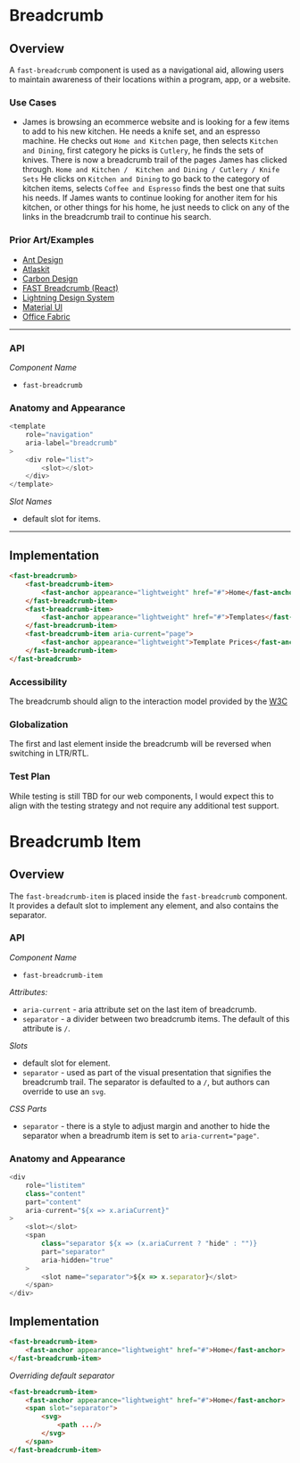 # Breadcrumb

## Overview
A `fast-breadcrumb` component is used as a navigational aid, allowing users to maintain awareness of their locations within a program, app, or a website.

### Use Cases
- James is browsing an ecommerce website and is looking for a few items to add to his new kitchen. He needs a knife set, and an espresso machine. He checks out `Home and Kitchen` page, then selects `Kitchen and Dining`, first category he picks is `Cutlery`, he finds the sets of knives. There is now a breadcrumb trail of the pages James has clicked through. `Home and Kitchen /  Kitchen and Dining / Cutlery / Knife Sets`
He clicks on `Kitchen and Dining` to go back to the category of kitchen items, selects `Coffee and Espresso` finds the best one that suits his needs. If James wants to continue looking for another item for his kitchen, or other things for his home, he just needs to click on any of the links in the breadcrumb trail to continue his search.

### Prior Art/Examples
- [Ant Design](https://ant.design/components/breadcrumb/)
- [Atlaskit](https://atlaskit.atlassian.com/packages/core/breadcrumbs)
- [Carbon Design](https://www.carbondesignsystem.com/components/breadcrumb/code/)
- [FAST Breadcrumb (React)](https://www.npmjs.com/package/@microsoft/fast-components-react-msft)
- [Lightning Design System](https://www.lightningdesignsystem.com/components/breadcrumbs/#site-main-content)
- [Material UI](https://material-ui.com/components/breadcrumbs/)
- [Office Fabric](https://developer.microsoft.com/en-us/fluentui#/controls/web/breadcrumb)

---

### API

*Component Name*
- `fast-breadcrumb`

### Anatomy and Appearance

```ts
<template
    role="navigation"
    aria-label="breadcrumb"
>
    <div role="list">
        <slot></slot>
    </div>
</template>
```

*Slot Names*
- default slot for items.

---

## Implementation

```html
<fast-breadcrumb>
    <fast-breadcrumb-item>
        <fast-anchor appearance="lightweight" href="#">Home</fast-anchor>
    </fast-breadcrumb-item>
    <fast-breadcrumb-item>
        <fast-anchor appearance="lightweight" href="#">Templates</fast-anchor>
    </fast-breadcrumb-item>
    <fast-breadcrumb-item aria-current="page">
        <fast-anchor appearance="lightweight">Template Prices</fast-anchor>
    </fast-breadcrumb-item>
</fast-breadcrumb>
```

### Accessibility

The breadcrumb should align to the interaction model provided by the [W3C](https://www.w3.org/TR/wai-aria-practices/#breadcrumb)

### Globalization

The first and last element inside the breadcrumb will be reversed when switching in LTR/RTL.

### Test Plan

While testing is still TBD for our web components, I would expect this to align with the testing strategy and not require any additional test support.



# Breadcrumb Item

## Overview

The `fast-breadcrumb-item` is placed inside the `fast-breadcrumb` component. It provides a default slot to implement any element, and also contains the separator.

### API

*Component Name*
- `fast-breadcrumb-item`

 *Attributes:*
- `aria-current` - aria attribute set on the last item of breadcrumb.
- `separator` - a divider between two breadcrumb items. The default of this attribute is `/`.

*Slots*
- default slot for element.
- `separator` - used as part of the visual presentation that signifies the breadcrumb trail. The separator is defaulted to a `/`, but authors can override to use an `svg`.

*CSS Parts*
- `separator` - there is a style to adjust margin and another to hide the separator when a breadrumb item is set to `aria-current="page"`.

### Anatomy and Appearance

```ts
<div
    role="listitem"
    class="content"
    part="content"
    aria-current="${x => x.ariaCurrent}"
>
    <slot></slot>
    <span
        class="separator ${x => (x.ariaCurrent ? "hide" : "")}
        part="separator"
        aria-hidden="true"
    >
        <slot name="separator">${x => x.separator}</slot>
    </span>
</div>
```

## Implementation

```html
<fast-breadcrumb-item>
    <fast-anchor appearance="lightweight" href="#">Home</fast-anchor>
</fast-breadcrumb-item>
```

*Overriding default separator*

```html
<fast-breadcrumb-item>
    <fast-anchor appearance="lightweight" href="#">Home</fast-anchor>
    <span slot="separator">
        <svg>
            <path .../>
        </svg>
    </span>
</fast-breadcrumb-item>
```

